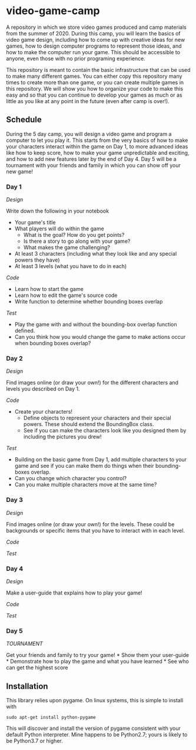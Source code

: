 # video-game-camp

A repository in which we store video games produced and camp materials from the summer of 2020.
During this camp, you will learn the basics of video game design, including how to come up with creative ideas for new games, how to design computer programs to represent those ideas, and how to make the computer run your game.
This should be accessible to anyone, even those with no prior programing experience.

This repository is meant to contain the basic infrastructure that can be used to make many different games.
You can either copy this repository many times to create more than one game, or you can create multiple games in this repository.
We will show you how to organize your code to make this easy and so that you can continue to develop your games as much or as little as you like at any point in the future (even after camp is over!).

## Schedule

During the 5 day camp, you will design a video game and program a computer to let you play it.
This starts from the very basics of how to make your characters interact within the game on Day 1, to more advanced ideas like how to keep score, how to make your game unpredictable and exciting, and how to add new features later by the end of Day 4.
Day 5 will be a tournament with your friends and family in which you can show off your new game!

### Day 1

*Design*

Write down the following in your notebook
  * Your game's title
  * What players will do within the game
    * What is the goal? How do you get points?
    * Is there a story to go along with your game?
    * What makes the game challenging?
  * At least 3 characters (including what they look like and any special powers they have)
  * At least 3 levels (what you have to do in each)

*Code*
  * Learn how to start the game
  * Learn how to edit the game's source code
  * Write function to determine whether bounding boxes overlap

*Test*

  * Play the game with and without the bounding-box overlap function defined.
  * Can you think how you would change the game to make actions occur when bounding boxes overlap?

### Day 2

*Design*

Find images online (or draw your own!) for the different characters and levels you described on Day 1.

*Code*

  * Create your characters!
    * Define objects to represent your characters and their special powers. These should extend the BoundingBox class.
    * See if you can make the characters look like you designed them by including the pictures you drew!

*Test*

  * Building on the basic game from Day 1, add multiple characters to your game and see if you can make them do things when their bounding-boxes overlap.
  * Can you change which character you control?
  * Can you make multiple characters move at the same time?

### Day 3

*Design*

Find images online (or draw your own!) for the levels. These could be backgrounds or specific items that you have to interact with in each level.

*Code*

*Test*

### Day 4

*Design*

Make a user-guide that explains how to play your game!

*Code*

*Test*

### Day 5

*TOURNAMENT*

Get your friends and family to try your game!
    * Show them your user-guide
    * Demonstrate how to play the game and what you have learned
    * See who can get the highest score

## Installation

This library relies upon pygame. On linux systems, this is simple to install with
```
sudo apt-get install python-pygame
```
This will discover and install the version of pygame consistent with your default Python interpreter. Mine happens to be Python2.7; yours is likely to be Python3.7 or higher.
